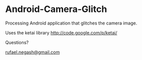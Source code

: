 Android-Camera-Glitch
=====================
Processing Android application that glitches the camera image.

Uses the ketai library http://code.google.com/p/ketai/

Questions?

rufael.negash@gmail.com
